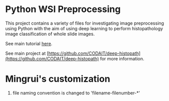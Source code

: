 <!--
{% comment %}
Licensed to the Apache Software Foundation (ASF) under one or more
contributor license agreements.  See the NOTICE file distributed with
this work for additional information regarding copyright ownership.
The ASF licenses this file to you under the Apache License, Version 2.0
(the "License"); you may not use this file except in compliance with
the License.  You may obtain a copy of the License at

http://www.apache.org/licenses/LICENSE-2.0

Unless required by applicable law or agreed to in writing, software
distributed under the License is distributed on an "AS IS" BASIS,
WITHOUT WARRANTIES OR CONDITIONS OF ANY KIND, either express or implied.
See the License for the specific language governing permissions and
limitations under the License.
{% endcomment %}
-->

# Python WSI Preprocessing

This project contains a variety of files for investigating image preprocessing using Python
with the aim of using deep learning to perform histopathology image classification of
whole slide images.

See main tutorial [here](./docs/wsi-preprocessing-in-python/index.md).

See main project at [https://github.com/CODAIT/deep-histopath](https://github.com/CODAIT/deep-histopath)
for more information.

# Mingrui's customization

1. file naming convention is changed to 'filename-filenumber-*'